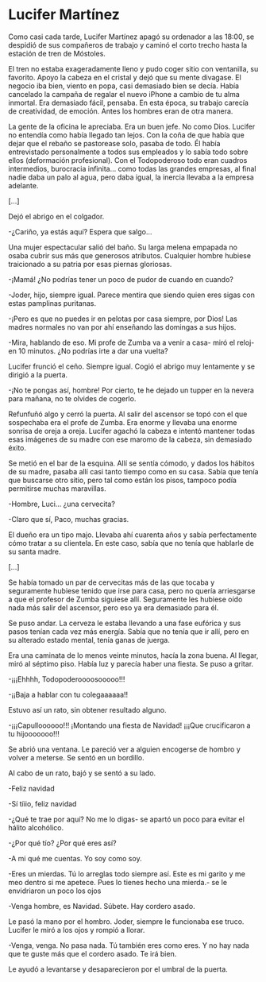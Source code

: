 # Lucifer Martínez

Como casi cada tarde, Lucifer Martínez apagó su ordenador a las 18:00, se despidió de sus compañeros de trabajo y caminó el corto trecho hasta la estación de tren de Móstoles.

El tren no estaba exageradamente lleno y pudo coger sitio con ventanilla, su favorito. Apoyo la cabeza en el cristal y dejó que su mente divagase. El negocio iba bien, viento en popa, casi demasiado bien se decía. Había cancelado la campaña de regalar el nuevo iPhone a cambio de tu alma inmortal. Era demasiado fácil, pensaba. En esta época, su trabajo carecía de creatividad, de emoción. Antes los hombres eran de otra manera.

La gente de la oficina le apreciaba. Era un buen jefe. No como Dios. Lucifer no entendía como había llegado tan lejos. Con la coña de que había que dejar que el rebaño se pastorease solo, pasaba de todo. Él había entrevistado personalmente a todos sus empleados y lo sabía todo sobre ellos (deformación profesional). Con el Todopoderoso todo eran cuadros intermedios, burocracia infinita… como todas las grandes empresas, al final nadie daba un palo al agua, pero daba igual, la inercia llevaba a la empresa adelante.

[...]

Dejó el abrigo en el colgador.

-¿Cariño, ya estás aquí? Espera que salgo…

Una mujer espectacular salió del baño. Su larga melena empapada no osaba cubrir sus más que generosos atributos. Cualquier hombre hubiese traicionado a su patria por esas piernas gloriosas.

-¡Mamá! ¿No podrías tener un poco de pudor de cuando en cuando?

-Joder, hijo, siempre igual. Parece mentira que siendo quien eres sigas con estas pamplinas puritanas.

-¡Pero es que no puedes ir en pelotas por casa siempre, por Dios! Las madres normales no van por ahí enseñando las domingas a sus hijos.

-Mira, hablando de eso. Mi profe de Zumba va a venir a casa- miró el reloj- en 10 minutos. ¿No podrías irte a dar una vuelta?

Lucifer frunció el ceño. Siempre igual. Cogió el abrigo muy lentamente y se dirigió a la puerta.

-¡No te pongas así, hombre! Por cierto, te he dejado un tupper en la nevera para mañana, no te olvides de cogerlo.

Refunfuñó algo y cerró la puerta. Al salir del ascensor se topó con el que sospechaba era el profe de Zumba. Era enorme y llevaba una enorme sonrisa de oreja a oreja. Lucifer agachó la cabeza e intentó mantener todas esas imágenes de su madre con ese maromo de la cabeza, sin demasiado éxito.

Se metió en el bar de la esquina. Allí se sentía cómodo, y dados los hábitos de su madre, pasaba allí casi tanto tiempo como en su casa. Sabía que tenía que buscarse otro sitio, pero tal como están los pisos, tampoco podía permitirse muchas maravillas.

-Hombre, Luci… ¿una cervecita?

-Claro que sí, Paco, muchas gracias.

El dueño era un tipo majo. Llevaba ahí cuarenta años y sabía perfectamente cómo tratar a su clientela. En este caso, sabía que no tenía que hablarle de su santa madre.

[...]

Se había tomado un par de cervecitas más de las que tocaba y seguramente hubiese tenido que irse para casa, pero no quería arriesgarse a que el profesor de Zumba siguiese allí. Seguramente les hubiese oído nada más salir del ascensor, pero eso ya era demasiado para él.

Se puso andar. La cerveza le estaba llevando a una fase eufórica y sus pasos tenían cada vez más energía. Sabía que no tenía que ir allí, pero en su alterado estado mental, tenía ganas de juerga.

Era una caminata de lo menos veinte minutos, hacía la zona buena. Al llegar, miró al séptimo piso. Había luz y parecía haber una fiesta. Se puso a gritar.

-¡¡¡Ehhhh, Todopoderoooosooooo!!!

-¡¡Baja a hablar con tu colegaaaaaa!!

Estuvo así un rato, sin obtener resultado alguno.

-¡¡¡Capulloooooo!!! ¡Montando una fiesta de Navidad! ¡¡¡Que crucificaron a tu hijooooooo!!!

Se abrió una ventana. Le pareció ver a alguien encogerse de hombro y volver a meterse. Se sentó en un bordillo.

Al cabo de un rato, bajó y se sentó a su lado.

-Feliz navidad

-Sí tíiio, feliz navidad

-¿Qué te trae por aquí? No me lo digas- se apartó un poco para evitar el hálito alcohólico.

-¿Por qué tío? ¿Por qué eres así?

-A mi qué me cuentas. Yo soy como soy.

-Eres un mierdas. Tú lo arreglas todo siempre así. Este es mi garito y me meo dentro si me apetece. Pues lo tienes hecho una mierda.- se le envidriaron un poco los ojos

-Venga hombre, es Navidad. Súbete. Hay cordero asado.

Le pasó la mano por el hombro. Joder, siempre le funcionaba ese truco. Lucifer le miró a los ojos y rompió a llorar.

-Venga, venga. No pasa nada. Tú también eres como eres. Y no hay nada que te guste más que el cordero asado. Te irá bien.

Le ayudó a levantarse y desaparecieron por el umbral de la puerta.
